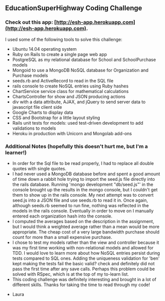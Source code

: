 EducationSuperHighway Coding Challenge
-------------------------------------------------------

### Check out this app: [http://esh-app.herokuapp.com](http://esh-app.herokuapp.com).

I used some of the following tools to solve this challenge:
* Ubuntu 14.04 operating system
* Ruby on Rails to create a single page web app
* PostgreSQL as my relational database for School and SchoolPurchase models
* Mongoid to use a MongoDB NoSQL database for Organization and Purchase models
* seeds.rb and ActiveRecord to read in the SQL file
* rails console to create NoSQL entries using Ruby hashes
* ChartService service class for mathematical calculations
* ChartsController for show and JSON producing actions
* div with a data attribute, AJAX, and jQuery to send server data to javascript file client side
* Google Charts to display data
* CSS and Bootstrap for a little layout styling
* Rails unit tests for models: used test-driven development to add validations to models
* Heroku in production with Unicorn and Mongolab add-ons

### Additional Notes (hopefully this doesn't hurt me, but I'm a learner!)
* In order for the Sql file to be read properly, I had to replace all double quotes with single quotes.
* I had never used a MongoDB database before and spent a good amount of time down a rabbit hole trying to import the seed.js file directly into the rails database. Running 'mongo development "db/seed.js"' in the console brought up the results in the mongo console, but I couldn't get them to show up in the rails console. My next attempt was to convert seed.js into a JSON file and use seeds.rb to read it in. Once again, although seeds.rb seemed to run fine, nothing was reflected in the models in the rails console. Eventually in order to move on I manually entered each organization hash into the console.
* I computed the averages based on the description in the assignment, but I would think a weighted average rather than a mean would be more appropriate. The cheap cost of a very large bandwidth purchase should count for more than a small expensive purchase.
* I chose to test my models rather than the view and controller because it was my first time working with non-relational models and allowed for TDD. I would love to learn more about how NoSQL entries persist during tests compared to SQL ones. Adding the uniqueness validation for 'ben' kept making the tests fail the basic valid? check and definitely did not pass the first time after any save calls. Perhaps this problem could be solved with RSpec, which is at the top of my to-learn list.
* This coding challenge was definitely interesting and brought in a lot of different skills. Thanks for taking the time to read through my code!
- Laura
